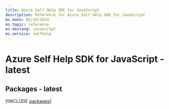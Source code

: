 ```yaml
---
title: Azure Self Help SDK for JavaScript
description: Reference for Azure Self Help SDK for JavaScript
ms.date: 02/19/2024
ms.topic: reference
ms.devlang: javascript
ms.service: selfhelp
---
```

# Azure Self Help SDK for JavaScript - latest
## Packages - latest
[!INCLUDE [packages](self-help-index.md)]